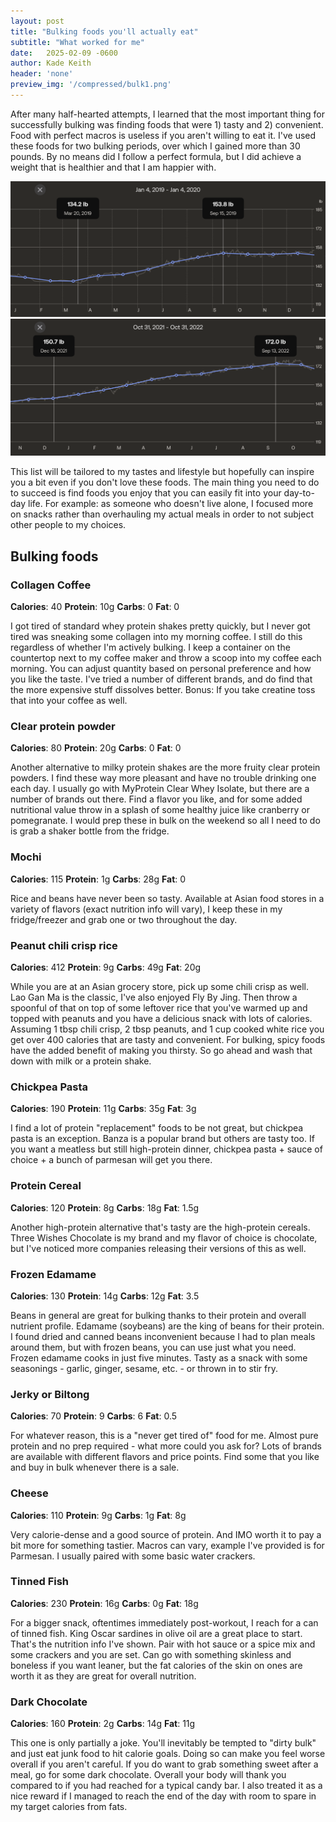 ```yaml
---
layout: post
title: "Bulking foods you'll actually eat"
subtitle: "What worked for me"
date:   2025-02-09 -0600
author: Kade Keith
header: 'none'
preview_img: '/compressed/bulk1.png'
---
```


After many half-hearted attempts, I learned that the most important thing for successfully bulking was finding foods that were 1) tasty and 2) convenient. Food with perfect macros is useless if you aren't willing to eat it. I've used these foods for two bulking periods, over which I gained more than 30 pounds. By no means did I follow a perfect formula, but I did achieve a weight that is healthier and that I am happier with.

<img src="/compressed/bulk1.png" alt="graph showing weight gain from 134 pounds to 154 pounds" class="medium-img"/>

<img src="/compressed/bulk2.png" alt="graph showing weight gain from 151 pounds to 172 pounds" class="medium-img"/>

This list will be tailored to my tastes and lifestyle but hopefully can inspire you a bit even if you don't love these foods. The main thing you need to do to succeed is find foods you enjoy that you can easily fit into your day-to-day life. For example: as someone who doesn't live alone, I focused more on snacks rather than overhauling my actual meals in order to not subject other people to my choices.

## Bulking foods

### Collagen Coffee

**Calories**: 40
**Protein**: 10g
**Carbs**: 0
**Fat**: 0

I got tired of standard whey protein shakes pretty quickly, but I never got tired was sneaking some collagen into my morning coffee. I still do this regardless of whether I'm actively bulking. I keep a container on the countertop next to my coffee maker and throw a scoop into my coffee each morning. You can adjust quantity based on personal preference and how you like the taste. I've tried a number of different brands, and do find that the more expensive stuff dissolves better. Bonus: If you take creatine toss that into your coffee as well.

### Clear protein powder

**Calories**: 80
**Protein**: 20g
**Carbs**: 0
**Fat**: 0

Another alternative to milky protein shakes are the more fruity clear protein powders. I find these way more pleasant and have no trouble drinking one each day. I usually go with MyProtein Clear Whey Isolate, but there are a number of brands out there. Find a flavor you like, and for some added nutritional value throw in a splash of some healthy juice like cranberry or pomegranate. I would prep these in bulk on the weekend so all I need to do is grab a shaker bottle from the fridge.

### Mochi

**Calories**: 115
**Protein**: 1g
**Carbs**: 28g
**Fat**: 0

Rice and beans have never been so tasty. Available at Asian food stores in a variety of flavors (exact nutrition info will vary), I keep these in my fridge/freezer and grab one or two throughout the day.

### Peanut chili crisp rice

**Calories**: 412
**Protein**: 9g
**Carbs**: 49g
**Fat**: 20g

While you are at an Asian grocery store, pick up some chili crisp as well. Lao Gan Ma is the classic, I've also enjoyed Fly By Jing. Then throw a spoonful of that on top of some leftover rice that you've warmed up and topped with peanuts and you have a delicious snack with lots of calories. Assuming 1 tbsp chili crisp, 2 tbsp peanuts, and 1 cup cooked white rice you get over 400 calories that are tasty and convenient. For bulking, spicy foods have the added benefit of making you thirsty. So go ahead and wash that down with milk or a protein shake.

### Chickpea Pasta

**Calories**: 190
**Protein**: 11g
**Carbs**: 35g
**Fat**: 3g

I find a lot of protein "replacement" foods to be not great, but chickpea pasta is an exception. Banza is a popular brand but others are tasty too. If you want a meatless but still high-protein dinner, chickpea pasta + sauce of choice + a bunch of parmesan will get you there.

### Protein Cereal

**Calories**: 120
**Protein**: 8g
**Carbs**: 18g
**Fat**: 1.5g

Another high-protein alternative that's tasty are the high-protein cereals. Three Wishes Chocolate is my brand and my flavor of choice is chocolate, but I've noticed more companies releasing their versions of this as well.

### Frozen Edamame

**Calories**: 130
**Protein**: 14g
**Carbs**: 12g
**Fat**: 3.5

Beans in general are great for bulking thanks to their protein and overall nutrient profile. Edamame (soybeans) are the king of beans for their protein. I found dried and canned beans inconvenient because I had to plan meals around them, but with frozen beans, you can use just what you need. Frozen edamame cooks in just five minutes. Tasty as a snack with some seasonings - garlic, ginger, sesame, etc. - or thrown in to stir fry.

### Jerky or Biltong

**Calories**: 70
**Protein**: 9
**Carbs**: 6
**Fat**: 0.5

For whatever reason, this is a "never get tired of" food for me. Almost pure protein and no prep required - what more could you ask for? Lots of brands are available with different flavors and price points. Find some that you like and buy in bulk whenever there is a sale.

### Cheese

**Calories**: 110
**Protein**: 9g
**Carbs**: 1g
**Fat**: 8g

Very calorie-dense and a good source of protein. And IMO worth it to pay a bit more for something tastier. Macros can vary, example I've provided is for Parmesan. I usually paired with some basic water crackers.

### Tinned Fish

**Calories**: 230
**Protein**: 16g
**Carbs**: 0g
**Fat**: 18g


For a bigger snack, oftentimes immediately post-workout, I reach for a can of tinned fish. King Oscar sardines in olive oil are a great place to start. That's the nutrition info I've shown. Pair with hot sauce or a spice mix and some crackers and you are set. Can go with something skinless and boneless if you want leaner, but the fat calories of the skin on ones are worth it as they are great for overall nutrition.

### Dark Chocolate

**Calories**: 160
**Protein**: 2g
**Carbs**: 14g
**Fat**: 11g

This one is only partially a joke. You'll inevitably be tempted to "dirty bulk" and just eat junk food to hit calorie goals. Doing so can make you feel worse overall if you aren't careful. If you do want to grab something sweet after a meal, go for some dark chocolate. Overall your body will thank you compared to if you had reached for a typical candy bar. I also treated it as a nice reward if I managed to reach the end of the day with room to spare in my target calories from fats.

